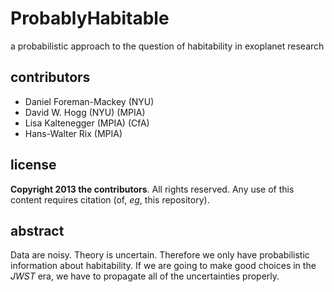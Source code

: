 ProbablyHabitable
=================

a probabilistic approach to the question of habitability in exoplanet research

contributors
------------
- Daniel Foreman-Mackey (NYU)
- David W. Hogg (NYU) (MPIA)
- Lisa Kaltenegger (MPIA) (CfA)
- Hans-Walter Rix (MPIA)

license
-------
**Copyright 2013 the contributors**.
All rights reserved. Any use of this content requires citation (of, *eg*, this repository).

abstract
--------
Data are noisy.
Theory is uncertain.
Therefore we only have probabilistic information about habitability.
If we are going to make good choices in the *JWST* era,
we have to propagate all of the uncertainties properly.
